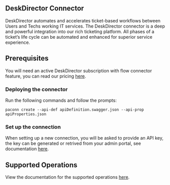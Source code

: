 
## DeskDirector Connector
DeskDirector automates and accelerates ticket-based workflows between Users and Techs working IT services. The DeskDirector connector is a deep and powerful integration into our rich ticketing platform. All phases of a ticket’s life cycle can be automated and enhanced for superior service experience.


## Prerequisites
You will need an active DeskDirector subscription with flow connector feature, you can read our pricing [here](https://www.deskdirector.com/pricing).


### Deploying the connector
Run the following commands and follow the prompts:

```paconn
paconn create --api-def apiDefinition.swagger.json --api-prop apiProperties.json
```


### Set up the connection
When setting up a new connection, you will be asked to provide an API key, the key can be generated or retrived from your admin portal, see documentation [here](https://help.deskdirector.com/article/fheiam50fg-developer-corner#api_key).


## Supported Operations
View the documentation for the supported operations [here](https://help.deskdirector.com/article/zfmuvlcui1-desk-director-power-platform-connector).

